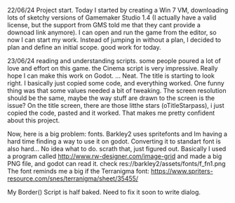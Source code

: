 22/06/24
Project start. 
Today I started by creating a Win 7 VM, downloading lots of sketchy versions of Gamemaker Studio 1.4 (I actually have a valid license, but the support from
GMS told me that they cant provide a downoad link anymore).
I can open and run the game from the editor, so now I can start my work. Instead of jumping in without a plan, I decided to plan and define an initial scope.
good work for today. 

23/06/24
reading and understanding scripts. some people poured a lot of love and effort on this game. the Cinema script is very impressive.
Really hope I can make this work on Godot.
...
Neat. The title is starting to look right. I basically just copied some code, and everything worked.
One funny thing was that some values needed a bit of tweaking. The screen resolution should be the same, maybe the way stuff are drawn to the screen is the issue?
On the title screen, there are those litthe stars (oTitleStarpass), i just copied the code, pasted and it worked. That makes me pretty confident about this project.

Now, here is a big problem: fonts. Barkley2 uses spritefonts and Im having a hard time finding a way to use it on godot.
Converting it to standart font is also hard... No idea what to do. scrath that, just figured out.
Basically I used a program called http://www.rw-designer.com/image-grid and made a big PNG file, and godot can read it.
check res://barkley2/assets/fonts/f_fn1.png
The font reminds me a big if the Terranigma font: https://www.spriters-resource.com/snes/terranigma/sheet/35455/

My Border() Script is half baked. Need to fix it soon to write dialog.